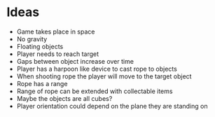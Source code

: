 # Ideas

- Game takes place in space
- No gravity
- Floating objects
- Player needs to reach target
- Gaps between object increase over time
- Player has a harpoon like device to cast rope to objects
- When shooting rope the player will move to the target object
- Rope has a range
- Range of rope can be extended with collectable items
- Maybe the objects are all cubes?
- Player orientation could depend on the plane they are standing on
